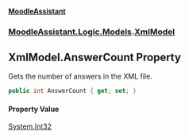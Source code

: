 #### [MoodleAssistant](index.md 'index')
### [MoodleAssistant.Logic.Models](MoodleAssistant.Logic.Models.md 'MoodleAssistant.Logic.Models').[XmlModel](MoodleAssistant.Logic.Models.XmlModel.md 'MoodleAssistant.Logic.Models.XmlModel')

## XmlModel.AnswerCount Property

Gets the number of answers in the XML file.

```csharp
public int AnswerCount { get; set; }
```

#### Property Value
[System.Int32](https://docs.microsoft.com/en-us/dotnet/api/System.Int32 'System.Int32')